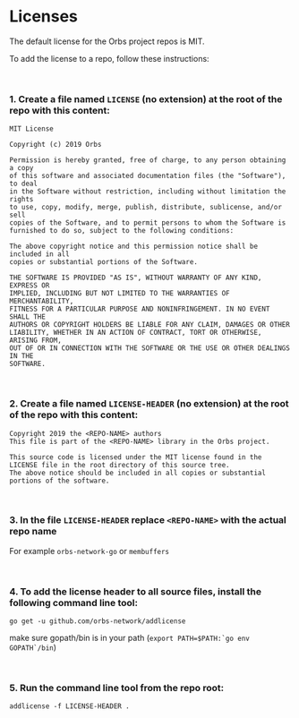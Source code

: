 # Licenses

The default license for the Orbs project repos is MIT.

To add the license to a repo, follow these instructions:

&nbsp;
### 1. Create a file named `LICENSE` (no extension) at the root of the repo with this content:

```
MIT License

Copyright (c) 2019 Orbs

Permission is hereby granted, free of charge, to any person obtaining a copy
of this software and associated documentation files (the "Software"), to deal
in the Software without restriction, including without limitation the rights
to use, copy, modify, merge, publish, distribute, sublicense, and/or sell
copies of the Software, and to permit persons to whom the Software is
furnished to do so, subject to the following conditions:

The above copyright notice and this permission notice shall be included in all
copies or substantial portions of the Software.

THE SOFTWARE IS PROVIDED "AS IS", WITHOUT WARRANTY OF ANY KIND, EXPRESS OR
IMPLIED, INCLUDING BUT NOT LIMITED TO THE WARRANTIES OF MERCHANTABILITY,
FITNESS FOR A PARTICULAR PURPOSE AND NONINFRINGEMENT. IN NO EVENT SHALL THE
AUTHORS OR COPYRIGHT HOLDERS BE LIABLE FOR ANY CLAIM, DAMAGES OR OTHER
LIABILITY, WHETHER IN AN ACTION OF CONTRACT, TORT OR OTHERWISE, ARISING FROM,
OUT OF OR IN CONNECTION WITH THE SOFTWARE OR THE USE OR OTHER DEALINGS IN THE
SOFTWARE.
```

&nbsp;
### 2. Create a file named `LICENSE-HEADER` (no extension) at the root of the repo with this content:

```
Copyright 2019 the <REPO-NAME> authors
This file is part of the <REPO-NAME> library in the Orbs project.

This source code is licensed under the MIT license found in the LICENSE file in the root directory of this source tree.
The above notice should be included in all copies or substantial portions of the software.

```

&nbsp;
### 3. In the file `LICENSE-HEADER` replace `<REPO-NAME>` with the actual repo name

For example `orbs-network-go` or `membuffers`

&nbsp;
### 4. To add the license header to all source files, install the following command line tool:

```
go get -u github.com/orbs-network/addlicense
```

make sure gopath/bin is in your path (``export PATH=$PATH:`go env GOPATH`/bin``)

&nbsp;
### 5. Run the command line tool from the repo root:

```
addlicense -f LICENSE-HEADER .
```
